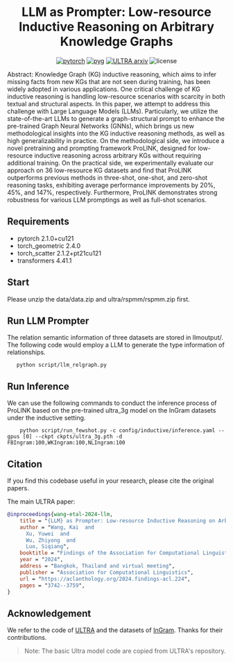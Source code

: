 <div align="center">

# LLM as Prompter: Low-resource Inductive Reasoning on Arbitrary Knowledge Graphs #

[![pytorch](https://img.shields.io/badge/PyTorch_2.1+-ee4c2c?logo=pytorch&logoColor=white)](https://pytorch.org/get-started/locally/)
[![pyg](https://img.shields.io/badge/PyG_2.4+-3C2179?logo=pyg&logoColor=#3C2179)](https://pytorch-geometric.readthedocs.io/en/latest/install/installation.html)
[![ULTRA arxiv](http://img.shields.io/badge/arxiv-2402.11804-yellow.svg)](https://arxiv.org/abs/2402.11804)
![license](https://img.shields.io/badge/License-MIT-green.svg?labelColor=gray)

</div>

Abstract: Knowledge Graph (KG) inductive reasoning, which aims to infer missing facts from new KGs that are not seen during training, has been widely adopted in various applications. One critical challenge of KG inductive reasoning is handling low-resource scenarios with scarcity in both textual and structural aspects. In this paper, we attempt to address this challenge with Large Language Models (LLMs). Particularly, we utilize the state-of-the-art LLMs to generate a graph-structural prompt to enhance the pre-trained Graph Neural Networks (GNNs), which brings us new methodological insights into the KG inductive reasoning methods, as well as high generalizability in practice. On the methodological side, we introduce a novel pretraining and prompting framework ProLINK, designed for low-resource inductive reasoning across arbitrary KGs without requiring additional training. On the practical side, we experimentally evaluate our approach on 36 low-resource KG datasets and find that ProLINK outperforms previous methods in three-shot, one-shot, and zero-shot reasoning tasks, exhibiting average performance improvements by 20%, 45%, and 147%, respectively. Furthermore, ProLINK demonstrates strong robustness for various LLM promptings as well as full-shot scenarios.

## Requirements ##

- pytorch  2.1.0+cu121
- torch_geometric  2.4.0
- torch_scatter 2.1.2+pt21cu121
- transformers 4.41.1

## Start ##

Please unzip the data/data.zip and ultra/rspmm/rspmm.zip first.

## Run LLM Prompter

The relation semantic information of three datasets are stored in llmoutput/. The following code would employ a LLM to generate the type information of relationships. 

```
   python script/llm_relgraph.py
```

## Run Inference

We can use the following commands to conduct the inference process of ProLINK based on the pre-trained ultra_3g model on the InGram datasets under the inductive setting.

```
    python script/run_fewshot.py -c config/inductive/inference.yaml --gpus [0] --ckpt ckpts/ultra_3g.pth -d FBIngram:100,WKIngram:100,NLIngram:100
```


## Citation ##

If you find this codebase useful in your research, please cite the original papers.

The main ULTRA paper:

```bibtex
@inproceedings{wang-etal-2024-llm,
    title = "{LLM} as Prompter: Low-resource Inductive Reasoning on Arbitrary Knowledge Graphs",
    author = "Wang, Kai  and
      Xu, Yuwei  and
      Wu, Zhiyong  and
      Luo, Siqiang",
    booktitle = "Findings of the Association for Computational Linguistics ACL 2024",
    year = "2024",
    address = "Bangkok, Thailand and virtual meeting",
    publisher = "Association for Computational Linguistics",
    url = "https://aclanthology.org/2024.findings-acl.224",
    pages = "3742--3759",
}
```

## Acknowledgement ##

We refer to the code of [ULTRA](https://github.com/DeepGraphLearning/ULTRA) and the datasets of [InGram](https://github.com/bdi-lab/InGram). Thanks for their contributions.

> Note: The basic Ultra model code are copied from ULTRA's repository.

